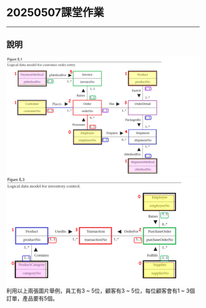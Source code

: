 # 20250507課堂作業
------------------------------------
## 說明
![Figure E.1](../image/figureE.1.png)
![Figure E.3](../image/figureE.3.png)
利用以上兩張圖片舉例，員工有3 ~ 5位，顧客有3 ~ 5位，每位顧客會有1 ~ 3個訂單，產品要有5個。
